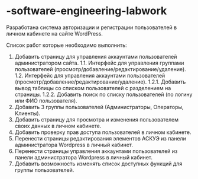 # -software-engineering-labwork

Разработана система авторизации и регистрации пользователей в личном кабинете на сайте WordPress.

Список работ которые необходимо выполнить:

1. Добавить страницу для управления аккаунтами пользователей администратором сайта.
  1.1. Интерфейс для управления группами пользователей (просмотр/добавление/редактирование/удаление).
  1.2. Интерфейс для управления аккаунтами пользователей (просмотр/добавление/редактирование/удаление).
     1.2.1. Добавить вывод таблицы со списком пользователей с разделением на страницы.
     1.2.2. Добавить поиск по списку пользователей (по логину или ФИО пользователя).
2. Добавить 3 группы пользователей (Администраторы, Операторы, Клиенты).
3. Добавить страницу для просмотра и изменения пользователем своих данных в личном кабинете.
4. Добавить проверку прав доступа пользователей в личном кабинете.
5. Перенести страницы редактирования элементов АСКУЭ из панели администратора Wordpress в личный кабинет.
6. Перенести страницы управления аккаунтами пользователей из панели администратора Wordpress в личный кабинет.
7. Добавить возможность изменять список доступных функций для группы пользователей.
